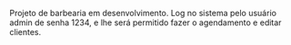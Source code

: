 Projeto de barbearia em desenvolvimento. Log no sistema pelo usuário admin de senha 1234, e lhe será permitido fazer o agendamento e editar clientes. 

